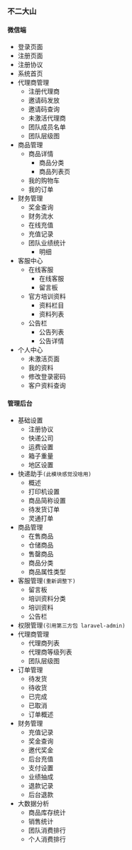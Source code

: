 ### 不二大山

#### 微信端
- 登录页面
- 注册页面
- 注册协议
- 系统首页
- 代理商管理
	- 注册代理商
	- 邀请码发放
	- 邀请码查询
	- 未激活代理商
	- 团队成员名单
	- 团队层级图
- 商品管理
	- 商品详情
		- 商品分类
		- 商品列表页
	- 我的购物车
	- 我的订单
- 财务管理
	- 奖金查询
	- 财务流水
	- 在线充值
	- 充值记录
	- 团队业绩统计
		- 明细
- 客服中心
	- 在线客服
		- 在线客服
		- 留言板
	- 官方培训资料
		- 资料栏目
		- 资料列表
	- 公告栏
		- 公告列表
		- 公告详情
- 个人中心
	- 未激活页面
	- 我的资料
	- 修改登录密码
	- 客户资料查询

#### 管理后台
- 基础设置
	- 注册协议
	- 快递公司
	- 运费设置
	- 箱子重量
	- 地区设置
- 快递助手`(此模块感觉没啥用)`
	- 概述
	- 打印机设置
	- 商品简称设置
	- 待发货订单
	- 灵通打单
- 商品管理
	- 在售商品
	- 仓储商品
	- 售罄商品
	- 商品分类
	- 商品属性类型
- 客服管理`(重新调整下)`
	- 留言板
	- 培训资料分类
	- 培训资料
	- 公告栏
- 权限管理`(引用第三方包 laravel-admin)`
- 代理商管理
	- 代理商列表
	- 代理商等级列表
	- 团队层级图
- 订单管理
	- 待发货
	- 待收货
	- 已完成
	- 已取消
	- 订单概述
- 财务管理
	- 充值记录
	- 奖金查询
	- 邀代奖金
	- 后台充值
	- 支付设置
	- 业绩抽成
	- 退款记录
	- 后台退款
- 大数据分析
	- 商品库存统计
	- 销售统计
	- 团队消费排行
	- 个人消费排行